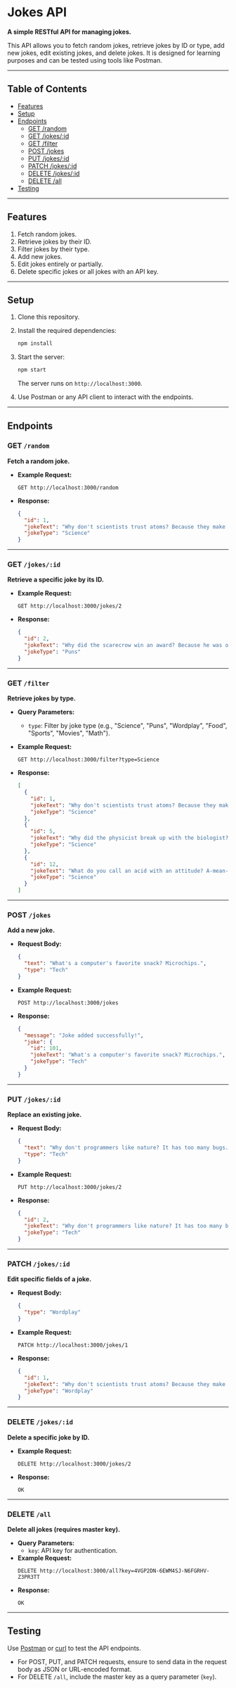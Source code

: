 # Jokes API  

**A simple RESTful API for managing jokes.**  

This API allows you to fetch random jokes, retrieve jokes by ID or type, add new jokes, edit existing jokes, and delete jokes. It is designed for learning purposes and can be tested using tools like Postman.  

---

## Table of Contents  

- [Features](#features)  
- [Setup](#setup)  
- [Endpoints](#endpoints)  
  - [GET /random](#get-random)  
  - [GET /jokes/:id](#get-jokesid)  
  - [GET /filter](#get-filter)  
  - [POST /jokes](#post-jokes)  
  - [PUT /jokes/:id](#put-jokesid)  
  - [PATCH /jokes/:id](#patch-jokesid)  
  - [DELETE /jokes/:id](#delete-jokesid)  
  - [DELETE /all](#delete-all)  
- [Testing](#testing)  

---

## Features  

1. Fetch random jokes.  
2. Retrieve jokes by their ID.  
3. Filter jokes by their type.  
4. Add new jokes.  
5. Edit jokes entirely or partially.  
6. Delete specific jokes or all jokes with an API key.  

---

## Setup  

1. Clone this repository.  
2. Install the required dependencies:  
   ```bash
   npm install
   ```
3. Start the server:  
   ```bash
   npm start
   ```  
   The server runs on `http://localhost:3000`.

4. Use Postman or any API client to interact with the endpoints.

---

## Endpoints  

### GET `/random`  

**Fetch a random joke.**  
- **Example Request:**  
  ```http
  GET http://localhost:3000/random
  ```
- **Response:**  
  ```json
  {
    "id": 1,
    "jokeText": "Why don't scientists trust atoms? Because they make up everything.",
    "jokeType": "Science"
  }
  ```

---

### GET `/jokes/:id`  

**Retrieve a specific joke by its ID.**  
- **Example Request:**  
  ```http
  GET http://localhost:3000/jokes/2
  ```
- **Response:**  
  ```json
  {
    "id": 2,
    "jokeText": "Why did the scarecrow win an award? Because he was outstanding in his field.",
    "jokeType": "Puns"
  }
  ```

---

### GET `/filter`  

**Retrieve jokes by type.**  
- **Query Parameters:**  
  - `type`: Filter by joke type (e.g., "Science", "Puns", "Wordplay", "Food", "Sports", "Movies", "Math").
 
- **Example Request:**  
  ```http
  GET http://localhost:3000/filter?type=Science
  ```
  
- **Response:**  
  ```json
  [
    {
      "id": 1,
      "jokeText": "Why don't scientists trust atoms? Because they make up everything.",
      "jokeType": "Science"
    },
    {
      "id": 5,
      "jokeText": "Why did the physicist break up with the biologist? There was no chemistry.",
      "jokeType": "Science"
    },
    {
      "id": 12,
      "jokeText": "What do you call an acid with an attitude? A-mean-o acid.",
      "jokeType": "Science"
    }
  ]
  ```

---

### POST `/jokes`  

**Add a new joke.**  
- **Request Body:**  
  ```json
  {
    "text": "What's a computer's favorite snack? Microchips.",
    "type": "Tech"
  }
  ```
- **Example Request:**  
  ```http
  POST http://localhost:3000/jokes
  ```
- **Response:**  
  ```json
  {
    "message": "Joke added successfully!",
    "joke": {
      "id": 101,
      "jokeText": "What's a computer's favorite snack? Microchips.",
      "jokeType": "Tech"
    }
  }
  ```

---

### PUT `/jokes/:id`  

**Replace an existing joke.**  
- **Request Body:**  
  ```json
  {
    "text": "Why don't programmers like nature? It has too many bugs.",
    "type": "Tech"
  }
  ```
- **Example Request:**  
  ```http
  PUT http://localhost:3000/jokes/2
  ```
- **Response:**  
  ```json
  {
    "id": 2,
    "jokeText": "Why don't programmers like nature? It has too many bugs.",
    "jokeType": "Tech"
  }
  ```

---

### PATCH `/jokes/:id`  

**Edit specific fields of a joke.**  
- **Request Body:**  
  ```json
  {
    "type": "Wordplay"
  }
  ```
- **Example Request:**  
  ```http
  PATCH http://localhost:3000/jokes/1
  ```
- **Response:**  
  ```json
  {
    "id": 1,
    "jokeText": "Why don't scientists trust atoms? Because they make up everything.",
    "jokeType": "Wordplay"
  }
  ```

---

### DELETE `/jokes/:id`  

**Delete a specific joke by ID.**  
- **Example Request:**  
  ```http
  DELETE http://localhost:3000/jokes/2
  ```
- **Response:**  
  ```http
  OK
  ```

---

### DELETE `/all`  

**Delete all jokes (requires master key).**  
- **Query Parameters:**  
  - `key`: API key for authentication.  
- **Example Request:**  
  ```http
  DELETE http://localhost:3000/all?key=4VGP2DN-6EWM4SJ-N6FGRHV-Z3PR3TT
  ```
- **Response:**  
  ```http
  OK
  ```

---

## Testing  

Use [Postman](https://www.postman.com/) or [curl](https://curl.se/) to test the API endpoints.  
- For POST, PUT, and PATCH requests, ensure to send data in the request body as JSON or URL-encoded format.  
- For DELETE `/all`, include the master key as a query parameter (`key`).
